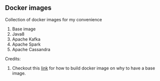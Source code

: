 ## Docker images

Collection of docker images for my convenience

1. Base image
2. Java8
3. Apache Kafka
4. Apache Spark
5. Apache Cassandra

Credits:

1. Checkout this [link](http://phusion.github.io/baseimage-docker/) for how to build docker image on why to have a base image.
